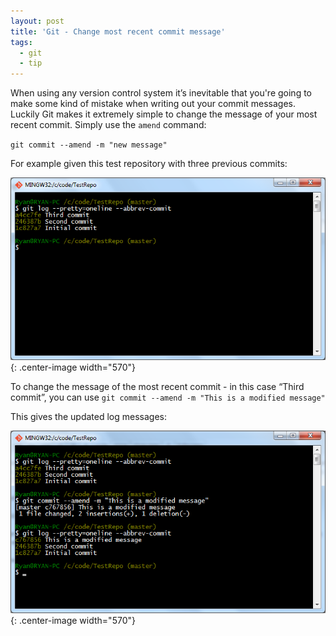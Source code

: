 ```yaml
---
layout: post
title: 'Git - Change most recent commit message'
tags:
  - git
  - tip
---
```

When using any version control system it’s inevitable that you're going to make some kind of mistake when writing out your commit messages. Luckily Git makes it extremely simple to change the message of your most recent commit. Simply use the `amend` command:

`git commit --amend -m "new message"`

For example given this test repository with three previous commits:

![Before ammended message](/images/2014/beforeAmend.png){: .center-image width="570"}

To change the message of the most recent commit - in this case “Third commit”, you can use `git commit --amend -m "This is a modified message"`

This gives the updated log messages:

![After ammended message](/images/2014/afterAmend.png){: .center-image width="570"}
